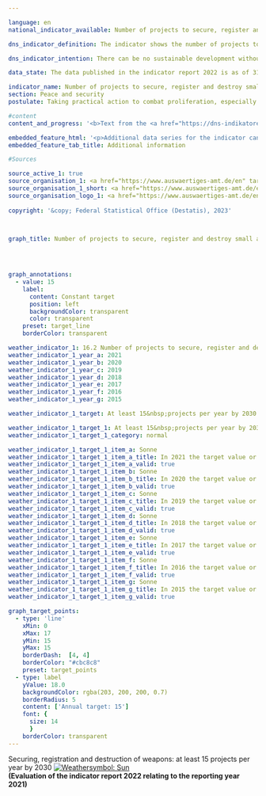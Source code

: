 ```yaml
---

language: en        
national_indicator_available: Number of projects to secure, register and destroy small arms and light weapons carried out by Germany in affected regions of the world        

dns_indicator_definition: The indicator shows the number of projects to secure, register and destroy small arms and light weapons (<abbr title="Small arms and light weapons" tabindex="0">SALW</abbr>) carried out in Africa, Eastern and South-Eastern Europe, Latin America and Asia with German financial support. Not included are projects that will be managed through funds by international organizations that are financially supported by Germany.        

dns_indicator_intention: There can be no sustainable development without peace and no peace without sustainable development&nbsp;–&nbsp;this is emphasised in the preamble to the 2030&nbsp;Agenda for sustainable development. With the measures recorded by the indicator, Germany is making a contribution towards peacekeeping in a concrete subcategory. The set target is to have at least 15&nbsp;projects to secure, register and destroy small arms and light weapons carried out by Germany each year.        

data_state: The data published in the indicator report 2022 is as of 31 October 2022. The data shown on this platform is updated regularly, so that more current data may be available online than published in the <a href="https://dns-indikatoren.de/en/publications_reports/">indicator report 2022</a>.        

indicator_name: Number of projects to secure, register and destroy small arms and light weapons carried out by Germany in affected regions of the world        
section: Peace and security        
postulate: Taking practical action to combat proliferation, especially of small arms        

#content         
content_and_progress: '<b>Text from the <a href="https://dns-indikatoren.de/en/publications_reports/">Indicator Report 2022&nbsp;</a></b><br><br>The data of the depicted time series is provided by the Federal Foreign Office, however, the reported projects are not financed exclusively by the Federal Foreign Office, but in part with third-party funds as well. Considered projects significantly differ with respect to volume and content. Projects with run-times longer than one year were counted more than once. Notably, the number of projects carried out says nothing about their scale or their level of success. Consequently, a directionally safe interpretation regarding scope and success of the measures is challenging. <br><br>According to the current evaluation, the number of projects undertaken each year increased from 8&nbsp;in 2006&nbsp;to 38&nbsp;in 2021. Thus the goal of Germany being involved in a minimum of 15&nbsp;projects would have been achieved in 2012&nbsp;for the first time. Except for 2013, the level would have been reached or even exceeded in subsequent years, too. According to the Federal Foreign Office, the regional focus of German efforts was on North, East and West Africa, the western Balkans and Ukraine. Other projects supported were in Latin America and the Caribbean.<br><br>The German Federal Government’s Annual Disarmament Report contains a list of projects with the objective of <abbr title="Small arms and light weapons" tabindex="0">SALW</abbr> control, alongside their sources of funding. Their number differs from those reported for this indicator up to and including 2018. One reason for this may be the particular focus of individual projects, which affects whether they are taken into account.<br><br>In accordance with the guidelines on statistical reporting issued by its Development Assistance Committee, the Organisation for Economic Co-operation and Development (<abbr title="Organisation for Economic Co-operation and Development" tabindex="0">OECD</abbr>) also publishes detailed figures on projects for reintegration and <abbr title="Small arms and light weapons" tabindex="0">SALW</abbr> control (<abbr title="Creditor Reporting System" tabindex="0">CRS</abbr> Purpose Code 15240). If the indicator were based on the number of projects counted in the above-mentioned <abbr title="Organisation for Economic Co-operation and Development" tabindex="0">OECD</abbr> category, the target of at least 15&nbsp;projects would have been reached in 2006&nbsp;and every year since 2016. In 2020, the <abbr title="Organisation for Economic Co-operation and Development" tabindex="0">OECD</abbr> counted 25&nbsp;projects. Among these, 19&nbsp;were funded by the Federal Foreign Office and, accordingly, 6&nbsp;projects were funded by the Federal Ministry of Finance. However, those projects also included measures for reintegrating former combatants from armed groups into society. Without such reintegration projects, the number of project exclusively or chiefly intended to combat <abbr title="Small arms and light weapons" tabindex="0">SALW</abbr> would be lower.'        

embedded_feature_html: '<p>Additional data series for the indicator can be found <a href="https://dns-indikatoren.de/public/AddInfos/en/16_2.pdf" target="_blank" >here</a>.</p><br><small>Note: You can display the PDF document directly in your browser or download the PDF document and open it with a PDF reader of your choice. We will be happy to advise you.</small>'
embedded_feature_tab_title: Additional information        

#Sources        

source_active_1: true
source_organisation_1: <a href="https://www.auswaertiges-amt.de/en" target="_blank" onclick="return confirm_alert('the Federal Foreign Office', 'En')">Federal Foreign Office</a>
source_organisation_1_short: <a href="https://www.auswaertiges-amt.de/en" target="_blank" onclick="return confirm_alert('the Federal Foreign Office', 'En')">Federal Foreign Office</a>
source_organisation_logo_1: <a href="https://www.auswaertiges-amt.de/en" target="_blank" onclick="return confirm_alert('the Federal Foreign Office', 'En')"><img src="https://dns-indikatoren.de/public/OrgImgEn/aa.png" alt="Federal Foreign Office" title=" Click here to visit the homepage of the organizationFederal Foreign Office" style="height:60px; width:148px; border:transparent"/></a>
        
copyright: '&copy; Federal Statistical Office (Destatis), 2023'        

        

graph_title: Number of projects to secure, register and destroy small arms and light weapons by Germany in affected regions of the world        

        


graph_annotations:
  - value: 15
    label:
      content: Constant target
      position: left
      backgroundColor: transparent
      color: transparent
    preset: target_line
    borderColor: transparent                        

weather_indicator_1: 16.2 Number of projects to secure, register and destroy small arms and light weapons carried out by Germany in affected regions of the world
weather_indicator_1_year_a: 2021
weather_indicator_1_year_b: 2020
weather_indicator_1_year_c: 2019
weather_indicator_1_year_d: 2018
weather_indicator_1_year_e: 2017
weather_indicator_1_year_f: 2016
weather_indicator_1_year_g: 2015

weather_indicator_1_target: At least 15&nbsp;projects per year by 2030

weather_indicator_1_target_1: At least 15&nbsp;projects per year by 2030
weather_indicator_1_target_1_category: normal

weather_indicator_1_target_1_item_a: Sonne
weather_indicator_1_target_1_item_a_title: In 2021 the target value or a better value was achieved and the average change did not point in the direction of deterioration.
weather_indicator_1_target_1_item_a_valid: true
weather_indicator_1_target_1_item_b: Sonne
weather_indicator_1_target_1_item_b_title: In 2020 the target value or a better value was achieved and the average change did not point in the direction of deterioration.
weather_indicator_1_target_1_item_b_valid: true
weather_indicator_1_target_1_item_c: Sonne
weather_indicator_1_target_1_item_c_title: In 2019 the target value or a better value was achieved and the average change did not point in the direction of deterioration.
weather_indicator_1_target_1_item_c_valid: true
weather_indicator_1_target_1_item_d: Sonne
weather_indicator_1_target_1_item_d_title: In 2018 the target value or a better value was achieved and the average change did not point in the direction of deterioration.
weather_indicator_1_target_1_item_d_valid: true
weather_indicator_1_target_1_item_e: Sonne
weather_indicator_1_target_1_item_e_title: In 2017 the target value or a better value was achieved and the average change did not point in the direction of deterioration.
weather_indicator_1_target_1_item_e_valid: true
weather_indicator_1_target_1_item_f: Sonne
weather_indicator_1_target_1_item_f_title: In 2016 the target value or a better value was achieved and the average change did not point in the direction of deterioration.
weather_indicator_1_target_1_item_f_valid: true
weather_indicator_1_target_1_item_g: Sonne
weather_indicator_1_target_1_item_g_title: In 2015 the target value or a better value was achieved and the average change did not point in the direction of deterioration.
weather_indicator_1_target_1_item_g_valid: true        

graph_target_points:
  - type: 'line'
    xMin: 0
    xMax: 17
    yMin: 15
    yMax: 15
    borderDash:  [4, 4]
    borderColor: "#cbc8c8"
    preset: target_points
  - type: label
    yValue: 18.0
    backgroundColor: rgba(203, 200, 200, 0.7)
    borderRadius: 5
    content: ['Annual target: 15']
    font: {
      size: 14
      }
    borderColor: transparent        
---
```



<div>
  <div class="my-header">
    <label class="default">Securing, registration and destruction of weapons: at least 15&nbsp;projects per year by 2030
      <a href="https://dns-indikatoren.de/en/status"><img src="https://sdg-indikatoren.de/public/Wettersymbole/Sonne.png" title="In 2021 the target value or a better value was achieved and the average change did not point in the direction of deterioration." alt="Weathersymbol: Sun"/>
      </a>
    </label>
  </div>
</div>
<div class="my-header-note">
  <label class="default"><b>(Evaluation of the indicator report 2022 relating to the reporting year 2021)
  </b></label>
</div>